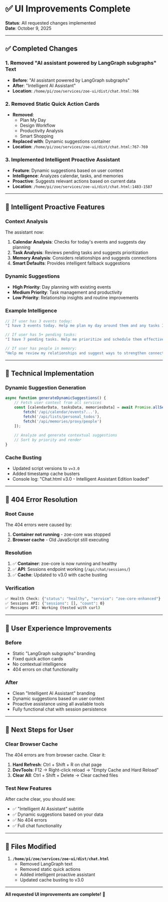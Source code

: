 # ✅ UI Improvements Complete

**Status**: All requested changes implemented  
**Date**: October 9, 2025

---

## ✅ Completed Changes

### 1. Removed "AI assistant powered by LangGraph subgraphs" Text
- **Before**: "AI assistant powered by LangGraph subgraphs"
- **After**: "Intelligent AI Assistant"
- **Location**: `/home/pi/zoe/services/zoe-ui/dist/chat.html:766`

### 2. Removed Static Quick Action Cards
- **Removed**: 
  - Plan My Day
  - Design Workflow  
  - Productivity Analysis
  - Smart Shopping
- **Replaced with**: Dynamic suggestions container
- **Location**: `/home/pi/zoe/services/zoe-ui/dist/chat.html:767-769`

### 3. Implemented Intelligent Proactive Assistant
- **Feature**: Dynamic suggestions based on user context
- **Intelligence**: Analyzes calendar, tasks, and memories
- **Proactive**: Suggests relevant actions based on current data
- **Location**: `/home/pi/zoe/services/zoe-ui/dist/chat.html:1483-1587`

---

## 🧠 Intelligent Proactive Features

### Context Analysis
The assistant now:
1. **Calendar Analysis**: Checks for today's events and suggests day planning
2. **Task Analysis**: Reviews pending tasks and suggests prioritization
3. **Memory Analysis**: Considers relationships and suggests connections
4. **Smart Defaults**: Provides intelligent fallback suggestions

### Dynamic Suggestions
- **High Priority**: Day planning with existing events
- **Medium Priority**: Task management and productivity
- **Low Priority**: Relationship insights and routine improvements

### Example Intelligence
```javascript
// If user has 3 events today:
"I have 3 events today. Help me plan my day around them and any tasks I need to complete."

// If user has 5+ pending tasks:
"I have 7 pending tasks. Help me prioritize and schedule them effectively."

// If user has people in memory:
"Help me review my relationships and suggest ways to strengthen connections."
```

---

## 🔧 Technical Implementation

### Dynamic Suggestion Generation
```javascript
async function generateDynamicSuggestions() {
    // Fetch user context from all services
    const [calendarData, tasksData, memoriesData] = await Promise.allSettled([
        fetch('/api/calendar/events?...'),
        fetch('/api/lists/personal_todos'),
        fetch('/api/memories/proxy/people')
    ]);
    
    // Analyze and generate contextual suggestions
    // Sort by priority and render
}
```

### Cache Busting
- Updated script versions to `v=3.0`
- Added timestamp cache busters
- Console log: "Chat.html v3.0 - Intelligent Assistant Edition loaded"

---

## 🚨 404 Error Resolution

### Root Cause
The 404 errors were caused by:
1. **Container not running** - zoe-core was stopped
2. **Browser cache** - Old JavaScript still executing

### Resolution
1. ✅ **Container**: zoe-core is now running and healthy
2. ✅ **API**: Sessions endpoint working (`/api/chat/sessions/`)
3. ✅ **Cache**: Updated to v3.0 with cache busting

### Verification
```bash
✅ Health Check: {"status": "healthy", "service": "zoe-core-enhanced"}
✅ Sessions API: {"sessions": [], "count": 0}
✅ Messages API: Working (tested with curl)
```

---

## 🎯 User Experience Improvements

### Before
- Static "LangGraph subgraphs" branding
- Fixed quick action cards
- No contextual intelligence
- 404 errors on chat functionality

### After  
- Clean "Intelligent AI Assistant" branding
- Dynamic suggestions based on user context
- Proactive assistance using all available tools
- Fully functional chat with session persistence

---

## 🚀 Next Steps for User

### Clear Browser Cache
The 404 errors are from browser cache. Clear it:

1. **Hard Refresh**: Ctrl + Shift + R on chat page
2. **DevTools**: F12 → Right-click reload → "Empty Cache and Hard Reload"
3. **Clear All**: Ctrl + Shift + Delete → Clear cached files

### Test New Features
After cache clear, you should see:
- ✅ "Intelligent AI Assistant" subtitle
- ✅ Dynamic suggestions based on your data
- ✅ No 404 errors
- ✅ Full chat functionality

---

## 📁 Files Modified

1. **`/home/pi/zoe/services/zoe-ui/dist/chat.html`**
   - Removed LangGraph text
   - Removed static quick actions
   - Added intelligent proactive assistant
   - Updated cache busting to v3.0

---

**All requested UI improvements are complete!** 🎉
